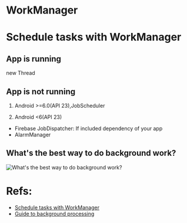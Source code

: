 # WorkManager

# Schedule tasks with WorkManager
## App is running
new Thread

## App is  not running
1. Android >=6.0(API 23),JobScheduler

2. Android <6(API 23)   
- Firebase JobDispatcher: If included dependency of your app
- AlarmManager  

## What's the best way to do background work?
![What's the best way to do background work?](https://developer.android.google.cn/images/guide/background/bg-job-choose.svg)

# Refs:
- [Schedule tasks with WorkManager](https://developer.android.google.cn/topic/libraries/architecture/workmanager/)
- [Guide to background processing](https://developer.android.google.cn/guide/background/)
